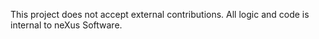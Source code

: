 This project does not accept external contributions. All logic and code is internal to neXus Software.
